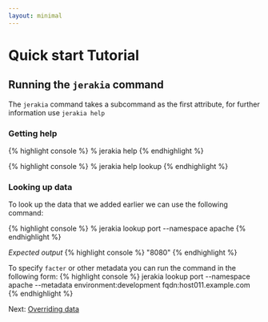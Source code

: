 ```yaml
---
layout: minimal
---
```


# Quick start Tutorial

## Running the `jerakia` command

The `jerakia` command takes a subcommand as the first attribute, for further information use `jerakia help`

### Getting help

{% highlight console %}
% jerakia help
{% endhighlight %}

{% highlight console %}
% jerakia help lookup
{% endhighlight %}

### Looking up data

To look up the data that we added earlier we can use the following command:

{% highlight console %}
% jerakia lookup port --namespace apache 
{% endhighlight %}

_Expected output_
{% highlight console %}
"8080"
{% endhighlight %}

To specify `facter` or other metadata you can run the command in the following form:
{% highlight console %}
jerakia lookup port --namespace apache --metadata environment:development fqdn:host011.example.com
{% endhighlight %}


Next: [Overriding data](/tutorial/override)
